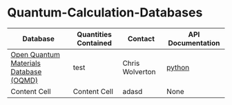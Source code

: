 # Quantum-Calculation-Databases

| Database | Quantities Contained | Contact | API Documentation | 
| ------------- | ------------- |-----------|------| 
| [Open Quantum Materials Database (OQMD)](http://oqmd.org)  | test | Chris Wolverton | [python](http://oqmd.org/static/docs/index.html)  |
| Content Cell  | Content Cell  | adasd     |None |
